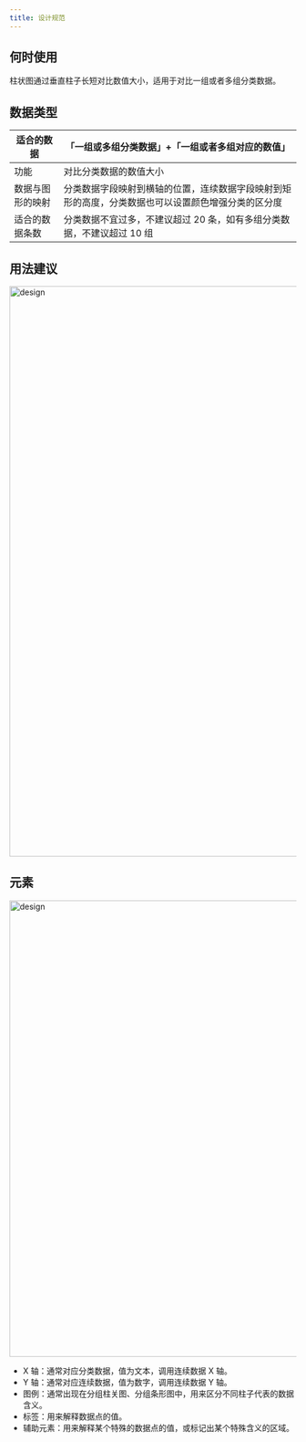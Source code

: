```yaml
---
title: 设计规范
---
```


## 何时使用

柱状图通过垂直柱子长短对比数值大小，适用于对比一组或者多组分类数据。

## 数据类型

| 适合的数据       | 「一组或多组分类数据」+「一组或者多组对应的数值」                                                  |
| ---------------- | -------------------------------------------------------------------------------------------------- |
| 功能             | 对比分类数据的数值大小                                                                             |
| 数据与图形的映射 | 分类数据字段映射到横轴的位置，连续数据字段映射到矩形的高度，分类数据也可以设置颜色增强分类的区分度 |
| 适合的数据条数   | 分类数据不宜过多，不建议超过 20 条，如有多组分类数据，不建议超过 10 组                             |

## 用法建议

<img alt="design" src='https://gw.alipayobjects.com/mdn/rms_d314dd/afts/img/A*ay53Q59BfbkAAAAAAAAAAABkARQnAQ' width='1000'>

## 元素

<img alt="design" src='https://gw.alipayobjects.com/mdn/rms_d314dd/afts/img/A*O4GCSZuzPJ0AAAAAAAAAAABkARQnAQ' width='800'>

- X 轴：通常对应分类数据，值为文本，调用连续数据 X 轴。
- Y 轴：通常对应连续数据，值为数字，调用连续数据 Y 轴。
- 图例：通常出现在分组柱关图、分组条形图中，用来区分不同柱子代表的数据含义。
- 标签：用来解释数据点的值。
- 辅助元素：用来解释某个特殊的数据点的值，或标记出某个特殊含义的区域。
